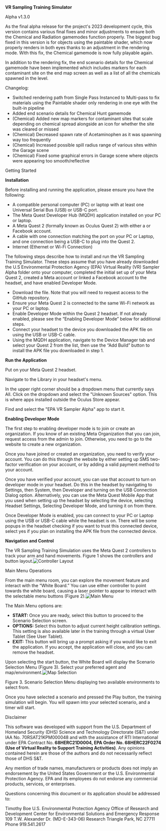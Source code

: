 <html><body><p><b>VR Sampling Training Simulator</b></p><p>Alpha v1.3.0</p><p>As the final alpha release for the project&#x27;s 2023 development cycle, this version contains various final fixes and minor adjustments to ensure both the Chemical and Radiation gamemodes function properly. The biggest bug fixed in this version is for objects using the paintable shader, which now properly renders in both eyes thanks to an adjustment in the rendering mode. With this fix, the Chemical gamemode is now fully playable again.</p><p>In addition to the rendering fix, the end scenario details for the Chemical gamemode have been implemented which includes markers for each contaminant site on the end map screen as well as a list of all the chemicals spawned in the level.</p><p>Changelog:</p><ul><li>Switched rendering path from Single Pass Instanced to Multi-pass to fix materials using the Paintable shader only rendering in one eye with the built-in pipeline</li><li>Added end scenario details for Chemical Hunt gamemode</li><li>(Chemical) Added new map markers for contaminant sites that scale depending on chemical spread alongside an icon for whether the site was cleared or missed</li><li>(Chemical) Decreased spawn rate of Acetaminophen as it was spawning way too frequently</li><li>(Chemical) Increased possible spill radius range of various sites within the Garage scene</li><li>(Chemical) Fixed some graphical errors in Garage scene where objects were appearing too smooth/reflective</li></ul><p>Getting Started</p><p><strong>Installation</strong></p><p>Before installing and running the application, please ensure you have the following:</p><ul><li>A compatible personal computer (PC) or laptop with at least one Universal Serial Bus (USB) or USB-C port.</li><li>The Meta Quest Developer Hub (MQDH) application installed on your PC or laptop.</li><li>A Meta Quest 2 (formally known as Oculus Quest 2) with either a  or Facebook account.</li><li>A cable with one connection matching the port on your PC or Laptop, and one connection being a USB-C to plug into the Quest 2.</li><li>Internet (Ethernet or Wi-Fi Connection)</li></ul><p>The following steps describe how to install and run the VR Sampling Training Simulator. These steps assume that you have already downloaded the U.S Environmental Protection Agency (EPA) Virtual Reality (VR) Sampler Alpha folder onto your computer, completed the initial set up of your Meta Quest 2, created a Meta account or linked a Facebook account to the headset, and have enabled Developer Mode. </p>
<ul><li>Download the  file. Note that you will need to request access to the GitHub repository. </li><li>Ensure your Meta Quest 2 is connected to the same Wi-Fi network as your PC or laptop. </li><li>Enable Developer Mode within the Quest 2 headset. If not already enabled, please see the “Enabling Developer Mode” below for additional steps.</li><li>Connect your headset to the device you downloaded the APK file on using the USB or USB-C cable.</li><li>Using the MQDH application, navigate to the Device Manager tab and select your Quest 2 from the list, then use the “Add Build” button to install the APK file you downloaded in step 1.</li></ul><p><strong>Run the Application</strong></p><p>Put on your Meta Quest 2 headset.</p><p>Navigate to the Library in your headset&#x27;s menu.</p><p>In the upper right corner should be a dropdown menu that currently says All. Click on the dropdown and select the &quot;Unknown Sources&quot; option. This is where apps installed outside the Oculus Store appear.</p><p>Find and select the &quot;EPA VR Sampler Alpha&quot; app to start it.</p>
<p><strong>Enabling Developer Mode</strong></p><p>The first step to enabling developer mode is to join or create an organization. If you know of an existing Meta Organization that you can join, request access from the admin to join. Otherwise, you need to go to the  website to create a new organization.</p><p>Once you have joined or created an organization, you need to verify your account. You can do this through the  website by either setting up SMS two-factor verification on your account, or by adding a valid payment method to your account.</p><p>Once you have verified your account, you can use that account to turn on developer mode in your headset. Do this in the headset by navigating to Settings, then System, then Developer and turning on the USB Connection Dialog option. Alternatively, you can use the Meta Quest Mobile App that you used when setting up the headset by selecting the device, selecting Headset Settings, Selecting Developer Mode, and turning it on from there.</p><p>Once Developer Mode is enabled, you can connect to your PC or Laptop using the USB or USB-C cable while the headset is on. There will be some popups in the headset checking if you want to trust this connected device, select yes if you plan on installing the APK file from the connected device.</p><p><strong>Navigation and Control</strong></p><p>The VR Sampling Training Simulation uses the Meta Quest 2 controllers to track your arm and hand movements. Figure 1 shows the controllers and button layout.<img src="controls.png" alt="Controller Layout">
</p><p>Main Menu Operations</p><p>From the main menu room, you can explore the movement feature and interact with the “White Board.” You can use either controller to point towards the white board, causing a laser pointer to appear to interact with the selectable menu buttons (Figure 2).<img src="main menu.png" alt="Main Menu"></p><p></p><p></p><p></p><p></p><p>

</p><p></p><p>The Main Menu options are:</p><ul><li><strong>START: </strong>Once you are ready, select this button to proceed to the Scenario Selection screen.</li><li><strong>OPTIONS: </strong>Select this button to adjust current height calibration settings. This setting is also available later in the training through a virtual User Tablet (See User Tablet).</li><li><strong>EXIT:</strong> This button will bring up a prompt asking if you would like to exit the application. If you accept, the application will close, and you can remove the headset.</li></ul><p>Upon selecting the start button, the White Board will display the Scenario Selection Menu (Figure 3). Select your preferred agent and map/environment.<img src="map select.png" alt="Map Selection"></p><p></p><p>Figure 3. Scenario Selection Menu displaying two available environments to select from.</p><p>Once you have selected a scenario and pressed the Play button, the training simulation will begin. You will spawn into your selected scenario, and a timer will start.</p><p>Disclaimer</p><p>This software was developed with support from the U.S. Department of Homeland Security (DHS) Science and Technology Directorate (S&amp;T) under IAA No. 70RSAT21KPM000048 and with the assistance of RTI International under EPA Contract No.<strong> 68HERC21D0004, EPA Order No. 68HERC22F0274 (Use of Virtual Reality to Support Training Activities)</strong>. Any opinions contained herein are those of the authors and do not necessarily reflect those of DHS S&amp;T. </p><p>Any mention of trade names, manufacturers or products does not imply an endorsement by the United States Government or the U.S. Environmental Protection Agency. EPA and its employees do not endorse any commercial products, services, or enterprises.</p><p>Questions concerning this document or its application should be addressed to:</p><p>Timothy Boe
U.S. Environmental Protection Agency 
Office of Research and Development
Center for Environmental Solutions and Emergency Response
109 T.W. Alexander Dr. (MD-E-343-06)
Research Triangle Park, NC 27711
Phone 919.541.2617</p><p></p></body></html>
